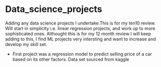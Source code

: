 # Data_science_projects
Adding any data science projects I undertake.This is for my ten10 review.
Will start in simplicity i.e. linear regression projects, and work up to more sophisticated ones.
Althought this is for my 12 month review I will keep adding to this, I find ML projects very intersting and want to increase and develop my skill set. 

- First project was a regression model to predict selling price of a car based on its other factors. Data set sourced from kaggle 
